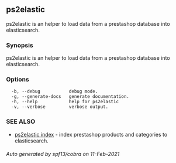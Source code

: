 ## ps2elastic

ps2elastic is an helper to load data from a prestashop database into elasticsearch.

### Synopsis

ps2elastic is an helper to load data from a prestashop database into elasticsearch.

### Options

```
  -b, --debug           debug mode.
  -g, --generate-docs   generate documentation.
  -h, --help            help for ps2elastic
  -v, --verbose         verbose output.
```

### SEE ALSO

* [ps2elastic index](ps2elastic_index.md)	 - index prestashop products and categories to elasticsearch.

###### Auto generated by spf13/cobra on 11-Feb-2021
